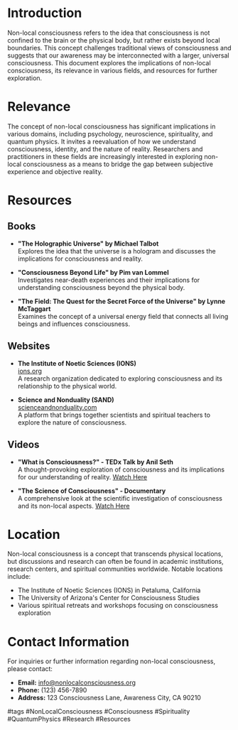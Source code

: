 # Introduction

Non-local consciousness refers to the idea that consciousness is not confined to the brain or the physical body, but rather exists beyond local boundaries. This concept challenges traditional views of consciousness and suggests that our awareness may be interconnected with a larger, universal consciousness. This document explores the implications of non-local consciousness, its relevance in various fields, and resources for further exploration.

# Relevance

The concept of non-local consciousness has significant implications in various domains, including psychology, neuroscience, spirituality, and quantum physics. It invites a reevaluation of how we understand consciousness, identity, and the nature of reality. Researchers and practitioners in these fields are increasingly interested in exploring non-local consciousness as a means to bridge the gap between subjective experience and objective reality.

# Resources

## Books

- **"The Holographic Universe" by Michael Talbot**  
  Explores the idea that the universe is a hologram and discusses the implications for consciousness and reality.

- **"Consciousness Beyond Life" by Pim van Lommel**  
  Investigates near-death experiences and their implications for understanding consciousness beyond the physical body.

- **"The Field: The Quest for the Secret Force of the Universe" by Lynne McTaggart**  
  Examines the concept of a universal energy field that connects all living beings and influences consciousness.

## Websites

- **The Institute of Noetic Sciences (IONS)**  
  [ions.org](https://www.noetic.org)  
  A research organization dedicated to exploring consciousness and its relationship to the physical world.

- **Science and Nonduality (SAND)**  
  [scienceandnonduality.com](https://www.scienceandnonduality.com)  
  A platform that brings together scientists and spiritual teachers to explore the nature of consciousness.

## Videos

- **"What is Consciousness?" - TEDx Talk by Anil Seth**  
  A thought-provoking exploration of consciousness and its implications for our understanding of reality. [Watch Here](https://www.ted.com/talks/anil_seth_what_is_consciousness)

- **"The Science of Consciousness" - Documentary**  
  A comprehensive look at the scientific investigation of consciousness and its non-local aspects. [Watch Here](https://www.youtube.com/watch?v=example)

# Location

Non-local consciousness is a concept that transcends physical locations, but discussions and research can often be found in academic institutions, research centers, and spiritual communities worldwide. Notable locations include:

- The Institute of Noetic Sciences (IONS) in Petaluma, California
- The University of Arizona's Center for Consciousness Studies
- Various spiritual retreats and workshops focusing on consciousness exploration

# Contact Information

For inquiries or further information regarding non-local consciousness, please contact:

- **Email:** info@nonlocalconsciousness.org
- **Phone:** (123) 456-7890
- **Address:** 123 Consciousness Lane, Awareness City, CA 90210

#tags 
#NonLocalConsciousness #Consciousness #Spirituality #QuantumPhysics #Research #Resources
